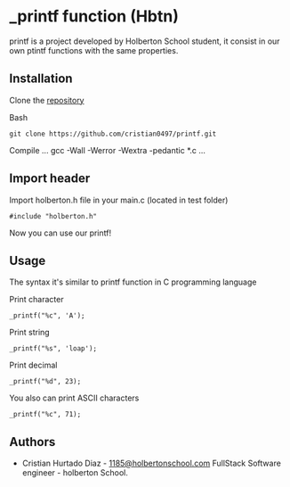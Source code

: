 # _printf function (Hbtn)

printf is a project developed by Holberton School student, it consist in our own
ptintf functions with the same properties.

## Installation

Clone the [repository](https://github.com/cristian0497/printf.git)

Bash
```
git clone https://github.com/cristian0497/printf.git
```

Compile
...
gcc -Wall -Werror -Wextra -pedantic *.c
...

## Import header
Import holberton.h file in your main.c (located in test folder)
```
#include "holberton.h"
```
Now you can use our printf! 

## Usage
The syntax it's similar to printf function in C programming language

Print character
```
_printf("%c", 'A');
```

Print string
```
_printf("%s", 'loap');
```

Print decimal
```
_printf("%d", 23);
```

You also can print ASCII characters
```
_printf("%c", 71);
```

## Authors

* Cristian Hurtado Diaz - 1185@holbertonschool.com
FullStack Software engineer - holberton School.
